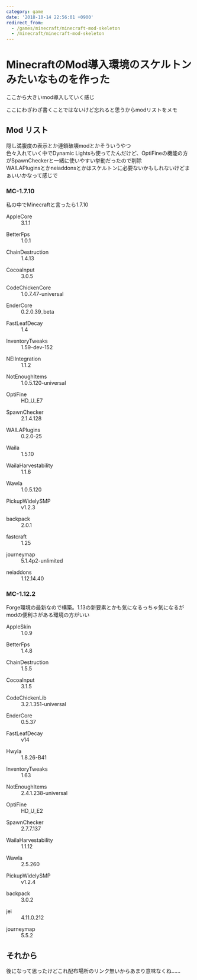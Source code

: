 ```yaml
---
category: game
date: '2018-10-14 22:56:01 +0900'
redirect_from:
  - /games/minecraft/minecraft-mod-skeleton
  - /minecraft/minecraft-mod-skeleton
---
```


# MinecraftのMod導入環境のスケルトンみたいなものを作った

ここから大きいmod導入していく感じ

<!--more-->

ここにわざわざ書くことではないけど忘れると思うからmodリストをメモ


## Mod リスト
隠し満腹度の表示とか連鎖破壊modとかそういうやつ  
色々入れていく中でDynamic Lightsも使ってたんだけど、OptiFineの機能の方がSpawnCheckerと一緒に使いやすい挙動だったので削除  
WAILAPluginsとかneiaddonsとかはスケルトンに必要ないかもしれないけどまぁいいかなって感じで

### MC-1.7.10
私の中でMinecraftと言ったら1.7.10

<dl>
  <dt>AppleCore</dt>
    <dd>3.1.1</dd>
</dl>
<dl>
  <dt>BetterFps</dt>
    <dd>1.0.1</dd>
</dl>
<dl>
  <dt>ChainDestruction</dt>
    <dd>1.4.13</dd>
</dl>
<dl>
  <dt>CocoaInput</dt>
    <dd>3.0.5</dd>
</dl>
<dl>
  <dt>CodeChickenCore</dt>
    <dd>1.0.7.47-universal</dd>
</dl>
<dl>
  <dt>EnderCore</dt>
    <dd>0.2.0.39_beta</dd>
</dl>
<dl>
  <dt>FastLeafDecay</dt>
    <dd>1.4</dd>
</dl>
<dl>
  <dt>InventoryTweaks</dt>
    <dd>1.59-dev-152</dd>
</dl>
<dl>
  <dt>NEIIntegration</dt>
    <dd>1.1.2</dd>
</dl>
<dl>
  <dt>NotEnoughItems</dt>
    <dd>1.0.5.120-universal</dd>
</dl>
<dl>
  <dt>OptiFine</dt>
    <dd>HD_U_E7</dd>
</dl>
<dl>
  <dt>SpawnChecker</dt>
    <dd>2.1.4.128</dd>
</dl>
<dl>
  <dt>WAILAPlugins</dt>
    <dd>0.2.0-25</dd>
</dl>
<dl>
  <dt>Waila</dt>
    <dd>1.5.10</dd>
</dl>
<dl>
  <dt>WailaHarvestability</dt>
    <dd>1.1.6</dd>
</dl>
<dl>
  <dt>Wawla</dt>
    <dd>1.0.5.120</dd>
</dl>
<dl>
  <dt>PickupWidelySMP</dt>
    <dd>v1.2.3</dd>
</dl>
<dl>
  <dt>backpack</dt>
    <dd>2.0.1</dd>
</dl>
<dl>
  <dt>fastcraft</dt>
    <dd>1.25</dd>
</dl>
<dl>
  <dt>journeymap</dt>
    <dd>5.1.4p2-unlimited</dd>
</dl>
<dl>
  <dt>neiaddons</dt>
    <dd>1.12.14.40</dd>
</dl>

### MC-1.12.2
Forge環境の最新なので構築。1.13の新要素とかも気になるっちゃ気になるがmodの便利さがある環境の方がいい

<dl>
  <dt>AppleSkin</dt>
    <dd>1.0.9</dd>
</dl>
<dl>
  <dt>BetterFps</dt>
    <dd>1.4.8</dd>
</dl>
<dl>
  <dt>ChainDestruction</dt>
    <dd>1.5.5</dd>
</dl>
<dl>
  <dt>CocoaInput</dt>
    <dd>3.1.5</dd>
</dl>
<dl>
  <dt>CodeChickenLib</dt>
    <dd>3.2.1.351-universal</dd>
</dl>
<dl>
  <dt>EnderCore</dt>
    <dd>0.5.37</dd>
</dl>
<dl>
  <dt>FastLeafDecay</dt>
    <dd>v14</dd>
</dl>
<dl>
  <dt>Hwyla</dt>
    <dd>1.8.26-B41</dd>
</dl>
<dl>
  <dt>InventoryTweaks</dt>
    <dd>1.63</dd>
</dl>
<dl>
  <dt>NotEnoughItems</dt>
    <dd>2.4.1.238-universal</dd>
</dl>
<dl>
  <dt>OptiFine</dt>
    <dd>HD_U_E2</dd>
</dl>
<dl>
  <dt>SpawnChecker</dt>
    <dd>2.7.7.137</dd>
</dl>
<dl>
  <dt>WailaHarvestability</dt>
    <dd>1.1.12</dd>
</dl>
<dl>
  <dt>Wawla</dt>
    <dd>2.5.260</dd>
</dl>
<dl>
  <dt>PickupWidelySMP</dt>
    <dd>v1.2.4</dd>
</dl>
<dl>
  <dt>backpack</dt>
    <dd>3.0.2</dd>
</dl>
<dl>
  <dt>jei</dt>
    <dd>4.11.0.212</dd>
</dl>
<dl>
  <dt>journeymap</dt>
    <dd>5.5.2</dd>
</dl>

## それから
後になって思ったけどこれ配布場所のリンク無いからあまり意味なくね……
